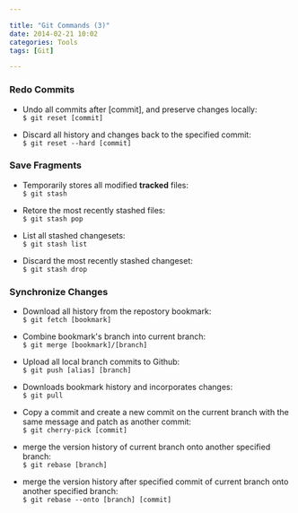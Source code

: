 ```yaml
---

title: "Git Commands (3)"
date: 2014-02-21 10:02
categories: Tools
tags: [Git]

---
```

### Redo Commits
- Undo all commits after [commit], and preserve changes locally:   
`$ git reset [commit]`   

- Discard all history and changes back to the specified commit:   
`$ git reset --hard [commit]`

<!--more-->

### Save Fragments
- Temporarily stores all modified **tracked** files:   
`$ git stash`

- Retore the most recently stashed files:   
`$ git stash pop`

- List all stashed changesets:   
`$ git stash list`

- Discard the most recently stashed changeset:   
`$ git stash drop`   

### Synchronize Changes
- Download all history from the repostory bookmark:   
`$ git fetch [bookmark]`

- Combine bookmark's branch into current branch:    
`$ git merge [bookmark]/[branch]`

- Upload all local branch commits to Github:   
`$ git push [alias] [branch]`

- Downloads bookmark history and incorporates changes:   
`$ git pull`

- Copy a commit and create a new commit on the current branch with the same message and patch as another commit:   
`$ git cherry-pick [commit]`

- merge the version history of current branch onto another specified branch:   
`$ git rebase [branch]`

- merge the version history after specified commit of current branch onto another specified branch:   
`$ git rebase --onto [branch] [commit]`
